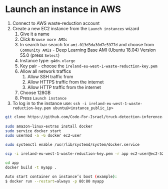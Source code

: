 
# Launch an instance in AWS
1. Connect to AWS waste-reduction account
2. Create a new EC2 instance from the `Launch instances` wizard
   1. Give it a name
   2. Click `Browse more AMIs`
   3. In search bar search for `ami-013d3da30d7c5977d` and choose from `Community AMIs` - Deep Learning Base AMI (Ubuntu 18.04) Version 55.0 (press `Select`)
   4. Instance type: `g4dn.xlarge`
   5. Key pair - choose the `ireland-eu-west-1-waste-reduction-key.pem`
   6. Allow all network traffics
      1. Allow SSH traffic from
      2. Allow HTTPS traffic from the internet
      3. Allow HTTP traffic from the internet
   7. Choose 128GB
   8. Press `Launch instance`
9. To log in to the instance use: `ssh -i ireland-eu-west-1-waste-reduction-key.pem ubuntu@<instance_public_ip>`


```bash
git clone https://github.com/Code-For-Israel/truck-detection-inference-server.git
 
sudo amazon-linux-extras install docker
sudo service docker start
sudo usermod -a -G docker ec2-user

sudo systemctl enable /usr/lib/systemd/system/docker.service

scp -i ireland-eu-west-1-waste-reduction-key.pem -r app ec2-user@ec2-52-18-97-138.eu-west-1.compute.amazonaws.com:/home/ec2-user

cd app
docker build -t myapp .

Auto start container on instance’s boot (example):
$ docker run --restart=always -p 80:80 myapp

```